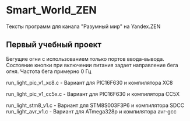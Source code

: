 # Smart_World_ZEN
Тексты программ для канала "Разумный мир" на Yandex.ZEN

Первый учебный проект
---------------------
Бегущие огни с использованием только портов ввода-вывода. Состояние кнопки при включении питания задает направление бега огня.
Частота бега примерно 0 Гц

  run_light_pic_v1_xc8.c   - Вариант для PIC16F630 и компилятора XC8
  
  run_light_pic_v1_cc5x.c  - Вариант для PIC16F630 и компилятора CC5X
  
  run_light_stm8_v1.c      - Вариант для STM8S003F3P6 и компилятора SDCC
  run_light_avr_v1.c       - Вариант для ATmega328p и компилятора avr-gcc
